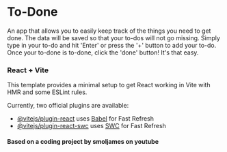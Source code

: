 # To-Done

An app that allows you to easily keep track of the things you need to get done. The data will be saved so that your to-dos will not go missing. Simply type in your to-do and hit 'Enter' or press the '+' button to add your to-do. Once your to-done is to-done, click the 'done' button! It's that easy.

### React + Vite

This template provides a minimal setup to get React working in Vite with HMR and some ESLint rules.

Currently, two official plugins are available:

- [@vitejs/plugin-react](https://github.com/vitejs/vite-plugin-react/blob/main/packages/plugin-react/README.md) uses [Babel](https://babeljs.io/) for Fast Refresh
- [@vitejs/plugin-react-swc](https://github.com/vitejs/vite-plugin-react-swc) uses [SWC](https://swc.rs/) for Fast Refresh


#### Based on a coding project by smoljames on youtube